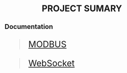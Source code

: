 <h1><CENTER>PROJECT SUMARY</CENTER></h1>

<h2>Documentation</h2>
<span style="font-size:2em;">

>[MODBUS](https://github.com/i-softembedded/SourceBase_V1/blob/NamHuy_ModbusRTU/MODBUS.md)

>[WebSocket](https://github.com/i-softembedded/SourceBase_V1/blob/NamHuy_ModbusRTU/WebSocket.md)

</span>






